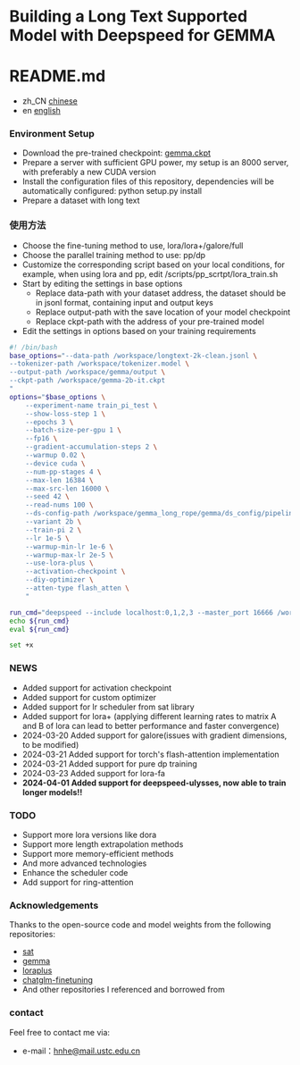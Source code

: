 # Building a Long Text Supported Model with Deepspeed for GEMMA

# README.md
- zh_CN [chinese](https://github.com/hhnqqq/GemmaLongText/blob/main/README_ZH.md)
- en [english](https://github.com/hhnqqq/GemmaLongText/blob/main/README.md)

### Environment Setup
- Download the pre-trained checkpoint: [gemma.ckpt](https://www.kaggle.com/models/google/gemma/frameworks/pyTorch)
- Prepare a server with sufficient GPU power, my setup is an 8000 server, with preferably a new CUDA version
- Install the configuration files of this repository, dependencies will be automatically configured: python setup.py install
- Prepare a dataset with long text

### 使用方法
- Choose the fine-tuning method to use, lora/lora+/galore/full
- Choose the parallel training method to use: pp/dp
- Customize the corresponding script based on your local conditions, for example, when using lora and pp, edit /scripts/pp_scrtpt/lora_train.sh
- Start by editing the settings in base options
    - Replace data-path with your dataset address, the dataset should be in jsonl format, containing input and output keys
    - Replace output-path with the save location of your model checkpoint
    - Replace ckpt-path with the address of your pre-trained model
- Edit the settings in options based on your training requirements

```bash
#! /bin/bash
base_options="--data-path /workspace/longtext-2k-clean.jsonl \
--tokenizer-path /workspace/tokenizer.model \
--output-path /workspace/gemma/output \
--ckpt-path /workspace/gemma-2b-it.ckpt
"
options="$base_options \
    --experiment-name train_pi_test \
    --show-loss-step 1 \
    --epochs 3 \
    --batch-size-per-gpu 1 \
    --fp16 \
    --gradient-accumulation-steps 2 \
    --warmup 0.02 \
    --device cuda \
    --num-pp-stages 4 \
    --max-len 16384 \
    --max-src-len 16000 \
    --seed 42 \
    --read-nums 100 \
    --ds-config-path /workspace/gemma_long_rope/gemma/ds_config/pipeline.json \
    --variant 2b \
    --train-pi 2 \
    --lr 1e-5 \
    --warmup-min-lr 1e-6 \
    --warmup-max-lr 2e-5 \
    --use-lora-plus \
    --activation-checkpoint \
    --diy-optimizer \
    --atten-type flash_atten \
    "

run_cmd="deepspeed --include localhost:0,1,2,3 --master_port 16666 /workspace/gemma_long_rope/gemma/train.py ${options}"
echo ${run_cmd}
eval ${run_cmd}

set +x
```
### NEWS
- Added support for activation checkpoint
- Added support for custom optimizer
- Added support for lr scheduler from sat library
- Added support for lora+ (applying different learning rates to matrix A and B of lora can lead to better performance and faster convergence)
- 2024-03-20 Added support for galore(issues with gradient dimensions, to be modified)
- 2024-03-21 Added support for torch's flash-attention implementation
- 2024-03-21 Added support for pure dp training
- 2024-03-23 Added support for lora-fa
- <b>2024-04-01 Added support for deepspeed-ulysses, now able to train longer models!!</b>

### TODO
- Support more lora versions like dora
- Support more length extrapolation methods
- Support more memory-efficient methods
- And more advanced technologies
- Enhance the scheduler code
- Add support for ring-attention

### Acknowledgements

Thanks to the open-source code and model weights from the following repositories:
- [sat](https://github.com/THUDM/SwissArmyTransformer)
- [gemma](https://github.com/google/gemma_pytorch)
- [loraplus](https://github.com/nikhil-ghosh-berkeley/loraplus)
- [chatglm-finetuning](https://github.com/liucongg/ChatGLM-Finetuning)
- And other repositories I referenced and borrowed from

### contact

Feel free to contact me via:
- e-mail：hnhe@mail.ustc.edu.cn



